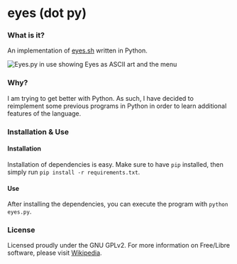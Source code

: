 # eyes (dot py)

### What is it?
An implementation of [eyes.sh](https://github.com/naltun/eyes.sh) written in Python.

![Eyes.py in use showing Eyes as ASCII art and the menu](https://i.imgur.com/DVi8DOT.png)

### Why?
I am trying to get better with Python. As such, I have decided to reimplement some previous programs in Python in order to learn additional features of the language.

### Installation & Use
#### Installation
Installation of dependencies is easy. Make sure to have `pip` installed, then simply run `pip install -r requirements.txt`.

#### Use
After installing the dependencies, you can execute the program with `python eyes.py`.

### License
Licensed proudly under the GNU GPLv2. For more information on Free/Libre software, please visit [Wikipedia](https://en.wikipedia.org/wiki/Free_software_movement).
